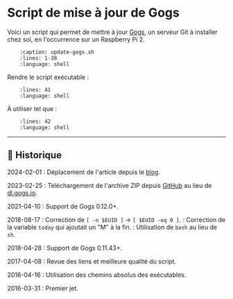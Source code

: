 # Script de mise à jour de Gogs

Voici un script qui permet de mettre à jour [Gogs](https://gogs.io), un serveur Git à installer chez soi, en l'occurrence sur un Raspberry Pi 2.

```{literalinclude} snippets/script-de-mise-a-jour-de-gogs.sh
    :caption: update-gogs.sh
    :lines: 1-38
    :language: shell
```

Rendre le script exécutable :

```{literalinclude} snippets/script-de-mise-a-jour-de-gogs.sh
    :lines: 41
    :language: shell
```

À utiliser tel que :

```{literalinclude} snippets/script-de-mise-a-jour-de-gogs.sh
    :lines: 42
    :language: shell
```

---

## 📜 Historique

2024-02-01
: Déplacement de l'article depuis le [blog](https://www.tiger-222.fr/?d=2016/03/31/15/25/19-script-de-mise-a-jour-de-gogs).

2023-02-25
: Téléchargement de l'archive ZIP depuis [GitHub](https://github.com/gogs/gogs/releases) au lieu de [dl.gogs.io](https://dl.gogs.io/).

2021-04-10
: Support de Gogs 0.12.0+.

2018-08-17
: Correction de `[ -n $EUID ]` → `[ $EUID -eq 0 ]`.
: Correction de la variable `today` qui ajoutait un "M" à la fin.
: Utilisation de `bash` au lieu de `sh`.

2018-04-28
: Support de Gogs 0.11.43+.

2017-04-08
: Revue des liens et meilleure qualité du script.

2016-04-16
: Utilisation des chemins absolus des exécutables.

2016-03-31
: Premier jet.
